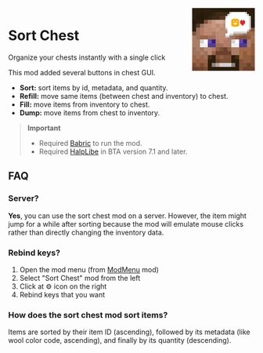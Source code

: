 <img align="right" height="128" width="128" alt="" loading="lazy" decoding="async" src="./src/main/resources/icon.png"/>

# Sort Chest

Organize your chests instantly with a single click

This mod added several buttons in chest GUI.

- **Sort:** sort items by id, metadata, and quantity.
- **Refill:** move same items (between chest and inventory) to chest.
- **Fill:** move items from inventory to chest.
- **Dump:** move items from chest to inventory.

> **Important**
> - Required [Babric](https://github.com/Turnip-Labs/babric-instance-repo/releases) to run the mod.  
> - Required [HalpLibe](https://github.com/Turnip-Labs/bta-halplibe/releases) in BTA version 7.1 and later.

## FAQ

### Server?

**Yes**, you can use the sort chest mod on a server. However, the item might jump for a while after sorting because the
mod will emulate mouse clicks rather than directly changing the inventory data.

### Rebind keys?

1. Open the mod menu (from [ModMenu](https://github.com/Turnip-Labs/ModMenu) mod)
2. Select "Sort Chest" mod from the left
3. Click at ⚙️ icon on the right
4. Rebind keys that you want

### How does the sort chest mod sort items?

Items are sorted by their item ID (ascending), followed by its metadata (like wool color code, ascending), and finally
by its quantity (descending).
